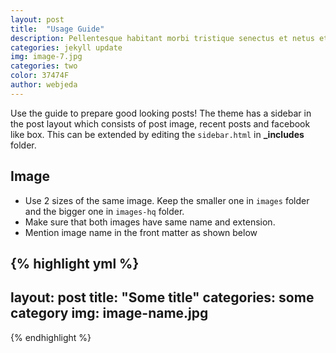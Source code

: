 ```yaml
---
layout: post
title:  "Usage Guide"
description: Pellentesque habitant morbi tristique senectus et netus et malesuada fames ac turpis egestas. Duis vehicula tincidunt lacus nec fringilla. Morbi molestie fringilla laoreet. Vestibulum venenatis ante in imperdiet venenatis. 
categories: jekyll update
img: image-7.jpg
categories: two
color: 37474F
author: webjeda
---
```


Use the guide to prepare good looking posts! The theme has a sidebar in the post layout which consists of post image, recent posts and facebook like box. This can be extended by editing the ``sidebar.html`` in **_includes** folder.

## Image

- Use 2 sizes of the same image. Keep the smaller one in ``images`` folder and the bigger one in ``images-hq`` folder.
- Make sure that both images have same name and extension.
- Mention image name in the front matter as shown below

{% highlight yml %}
---
layout: post
title:  "Some title"
categories: some category
img: image-name.jpg
---
{% endhighlight %}